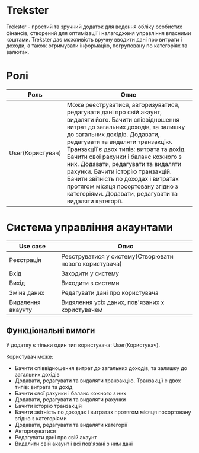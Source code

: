 # Trekster

Trekster - простий та зручний додаток для ведення обліку особистих фінансів, створений для оптимізації і налагодженя управління власними коштами. Trekster дає можливість вручну вводити дані про витрати і доходи, а також отримувати інформацію, погруповану по категоріях та валютах.

# Ролі

| Роль             | Опис                                                                                 |
|------------------|--------------------------------------------------------------------------------------|
| User(Користувач) | Може реєструватися, авторизуватися, редагувати дані про свій акаунт, видаляти його. Бачити співвідношення витрат до загальних доходів, та залишку до загальних дохідів. Додавати, редагувати та видаляти транзакцію. Транзакції є двох типів: витрата та дохід. Бачити свої рахунки і баланс кожного з них. Додавати, редагувати та видаляти рахунки. Бачити історію транзакцій. Бачити звітність по доходах і витратах протягом місяця посортовану згідно з категоріями. Додавати, редагувати та видаляти категорії. |

# Система управління акаунтами
| Use case          | Опис                                                   |
|-------------------|--------------------------------------------------------|
| Реєстрація        | Реєструватися у систему(Створювати нового користувача) |
| Вхід              | Заходити у систему                                     |
| Вихід             | Виходити з системи                                     |
| Зміна даних       | Редагувати дані про користувача                        |
| Видалення акаунту | Видялення усіх даних, пов'язаних х користувачем        |



## Функціональні вимоги

У додатку є тільки один тип користувача: User(Користувач).

Користувач може:
- Бачити співвідношення витрат до загальних доходів, та залишку до загальних дохідів
- Додавати, редагувати та видаляти транзакцію. Транзакції є двох типів: витрата та дохід
- Бачити свої рахунки і баланс кожного з них
- Додавати, редагувати та видаляти рахунки
- Бачити історію транзакцій
- Бачити звітність по доходах і витратах протягом місяця посортовану згідно з категоріями
- Додавати, редагувати та видаляти категорії
- Авторизуватися
- Редагувати дані про свій акаунт
- Видалити свій акаунт і всі пов'язані з ним дані



